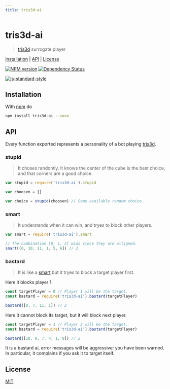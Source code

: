 ```yaml
---
title: tris3d-ai
---
```

# tris3d-ai

> [tris3d] surrogate player

[Installation](#installation) |
[API](#api) |
[License](#license)

[![NPM version](https://badge.fury.io/js/tris3d-ai.svg)](http://badge.fury.io/js/tris3d-ai)
[![Dependency Status](https://gemnasium.com/fibo/tris3d-ai.svg)](https://gemnasium.com/fibo/tris3d-ai)

[![js-standard-style](https://cdn.rawgit.com/feross/standard/master/badge.svg)](https://github.com/feross/standard)

## Installation

With [npm](https://npmjs.org/) do

```bash
npm install tris3d-ai --save
```

## API

Every function exported represents a personality of a bot playing [tris3d].

### stupid

> It choses randomly. It knows the center of the cube is the best choice, and that corners are a good choice.

```javascript
var stupid = require('tris3d-ai').stupid

var choosen = []

var choice = stupid(choosen) // Some available random choice.
```

### smart

> It understands when it can win, and tryes to block other players.

```javascript
var smart = require('tris3d-ai').smart

// The combination [0, 1, 2] wins since they are alligned.
smart([0, 10, 11, 1, 5, 6]) // 2
```

### bastard

> It is like a [smart](#smart) but it tryes to block a target player first.

Here it blocks player 1.

```javascript
const targetPlayer = 0 // Player 1 will be the target.
const bastard = require('tris3d-ai').bastard(targetPlayer)

bastard([0, 7, 11, 1]) // 2
```

Here it cannot block its target, but it will block next player.

```javascript
const targetPlayer = 1 // Player 2 will be the target.
const bastard = require('tris3d-ai').bastard(targetPlayer)

bastard([10, 0, 7, 4, 1, 8]) // 2
```

It is a bastard ai, error messages will be aggressive: you have been warned.
In particular, it complains if you ask it to target itself.

## License

[MIT](http://g14n.info/mit-license)

[tris3d]: http://play.tris3d.net "tris3d"
